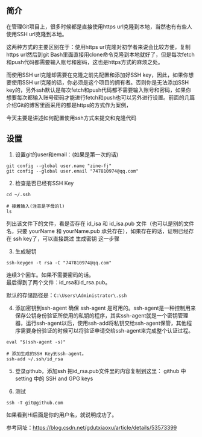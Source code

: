## 简介  
在管理Git项目上，很多时候都是直接使用https url克隆到本地，当然也有有些人使用SSH url克隆到本地。   

这两种方式的主要区别在于：使用https url克隆对初学者来说会比较方便，复制https url然后到git Bash里面直接用clone命令克隆到本地就好了，但是每次fetch和push代码都需要输入账号和密码，这也是https方式的麻烦之处。

而使用SSH url克隆却需要在克隆之前先配置和添加好SSH key，因此，如果你想要使用SSH url克隆的话，你必须是这个项目的拥有者。否则你是无法添加SSH key的，另外ssh默认是每次fetch和push代码都不需要输入账号和密码，如果你想要每次都输入账号密码才能进行fetch和push也可以另外进行设置。前面的几篇介绍Git的博客里面采用的都是https的方式作为案例，  

今天主要是讲述如何配置使用ssh方式来提交和克隆代码 

## 设置
1. 设置git的user和email：(如果是第一次的话)
``` shell
git config --global user.name "zine-fj"
git config --global user.email "747810974@qq.com"
```
2. 检查是否已经有SSH Key
``` shell
cd ~/.ssh

# 接着输入(注意是字母的l)
ls
```
列出该文件下的文件，看是否存在 id_isa 和 id_isa.pub 文件（也可以是别的文件名，只要 yourName 和 yourName.pub 承兑存在），如果存在的话，证明已经存在 ssh key了，可以直接跳过 生成密钥 这一步骤    

3. 生成秘钥
``` shell
ssh-keygen -t rsa -C "747810974@qq.com"
```
连续3个回车。如果不需要密码的话。   
最后得到了两个文件：id_rsa和id_rsa.pub。

默认的存储路径是：``C:\Users\Administrator\.ssh``    

4. 添加密钥到ssh-agent
确保 ssh-agent 是可用的。ssh-agent是一种控制用来保存公钥身份验证所使用的私钥的程序，其实ssh-agent就是一个密钥管理器，运行ssh-agent以后，使用ssh-add将私钥交给ssh-agent保管，其他程序需要身份验证的时候可以将验证申请交给ssh-agent来完成整个认证过程。
``` shell
eval "$(ssh-agent -s)"

# 添加生成的SSH Key到ssh-agent。  
ssh-add ~/.ssh/id_rsa
```

5. 登录github，添加ssh
把id_rsa.pub文件里的内容复制到这里： github 中 setting 中的 SSH and GPG keys

6. 测试
``` shell
ssh -T git@github.com
```
如果看到Hi后面是你的用户名，就说明成功了。

参考网址：https://blog.csdn.net/gdutxiaoxu/article/details/53573399
